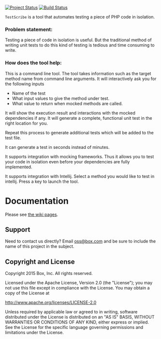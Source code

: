 [![Project Status](http://opensource.box.com/badges/active.svg)](http://opensource.box.com/badges)
[![Build Status](https://travis-ci.org/box/TestScribe.svg?branch=master)](https://travis-ci.org/box/TestScribe)

`TestScribe` is a tool that automates testing a piece of PHP code in isolation.

### Problem statement:

Testing a piece of code in isolation is useful. But the traditional method of writing unit tests to do
this kind of testing is tedious and time consuming to write.

### How does the tool help: 

This is a command line tool.
The tool takes information such as the target method name from command line arguments.
It will interactively ask you for the following inputs

* Name of the test
* What input values to give the method under test.  
* What value to return when mocked methods are called.

It will show the execution result and interactions with the mocked dependencies if any.
It will generate a complete, functional unit test in the right location for you.

Repeat this process to generate additional tests which will be added to the test file.

It can generate a test in seconds instead of minutes.

It supports integration with mocking frameworks. Thus it allows you to test your code in isolation
even before your dependencies are fully implemented.

It supports integration with Intellij.
Select a method you would like to test in intellij.
Press a key to launch the tool.

# Documentation

Please see [the wiki pages](https://github.com/box/TestScribe/wiki).

## Support

Need to contact us directly? Email oss@box.com and be sure to include the name of this project in the subject.

## Copyright and License

Copyright 2015 Box, Inc. All rights reserved.

Licensed under the Apache License, Version 2.0 (the "License");
you may not use this file except in compliance with the License.
You may obtain a copy of the License at

   http://www.apache.org/licenses/LICENSE-2.0

Unless required by applicable law or agreed to in writing, software
distributed under the License is distributed on an "AS IS" BASIS,
WITHOUT WARRANTIES OR CONDITIONS OF ANY KIND, either express or implied.
See the License for the specific language governing permissions and
limitations under the License.
